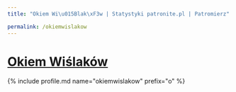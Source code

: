 ```yaml
---
title: "Okiem Wi\u015Blak\xF3w | Statystyki patronite.pl | Patromierz"

permalink: /okiemwislakow
---
```


# [Okiem Wiślaków](https://patronite.pl/okiemwislakow)

{% include profile.md name="okiemwislakow" prefix="o" %}
